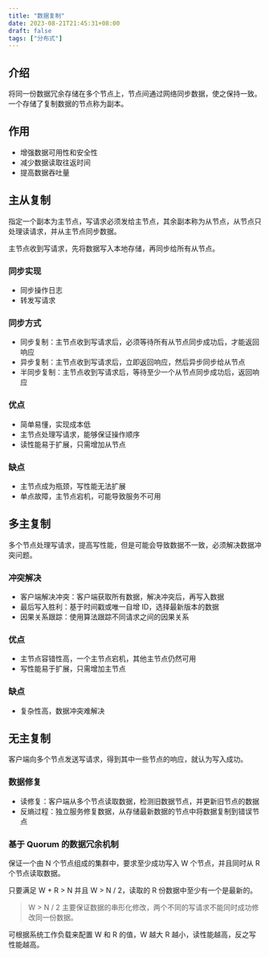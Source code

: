 ```yaml
---
title: "数据复制"
date: 2023-08-21T21:45:31+08:00
draft: false
tags: ["分布式"]
---
```

## 介绍
将同一份数据冗余存储在多个节点上，节点间通过网络同步数据，使之保持一致。一个存储了复制数据的节点称为副本。

## 作用
- 增强数据可用性和安全性
- 减少数据读取往返时间
- 提高数据吞吐量

## 主从复制
指定一个副本为主节点，写请求必须发给主节点，其余副本称为从节点，从节点只处理读请求，并从主节点同步数据。

主节点收到写请求，先将数据写入本地存储，再同步给所有从节点。

### 同步实现
- 同步操作日志
- 转发写请求

### 同步方式
- 同步复制：主节点收到写请求后，必须等待所有从节点同步成功后，才能返回响应
- 异步复制：主节点收到写请求后，立即返回响应，然后异步同步给从节点
- 半同步复制：主节点收到写请求后，等待至少一个从节点同步成功后，返回响应

### 优点
- 简单易懂，实现成本低
- 主节点处理写请求，能够保证操作顺序
- 读性能易于扩展，只需增加从节点

### 缺点
- 主节点成为瓶颈，写性能无法扩展
- 单点故障，主节点宕机，可能导致服务不可用

## 多主复制
多个节点处理写请求，提高写性能，但是可能会导致数据不一致，必须解决数据冲突问题。

### 冲突解决
- 客户端解决冲突：客户端获取所有数据，解决冲突后，再写入数据
- 最后写入胜利：基于时间戳或唯一自增 ID，选择最新版本的数据
- 因果关系跟踪：使用算法跟踪不同请求之间的因果关系

### 优点
- 主节点容错性高，一个主节点宕机，其他主节点仍然可用
- 写性能易于扩展，只需增加主节点

### 缺点
- 复杂性高，数据冲突难解决

## 无主复制
客户端向多个节点发送写请求，得到其中一些节点的响应，就认为写入成功。

### 数据修复
- 读修复：客户端从多个节点读取数据，检测旧数据节点，并更新旧节点的数据
- 反熵过程：独立服务修复数据，从存储最新数据的节点中将数据复制到错误节点

### 基于 Quorum 的数据冗余机制
保证一个由 N 个节点组成的集群中，要求至少成功写入 W 个节点，并且同时从 R 个节点读取数据。

只要满足 W + R > N 并且 W > N / 2，读取的 R 份数据中至少有一个是最新的。

> W > N / 2 主要保证数据的串形化修改，两个不同的写请求不能同时成功修改同一份数据。

可根据系统工作负载来配置 W 和 R 的值，W 越大 R 越小，读性能越高，反之写性能越高。
